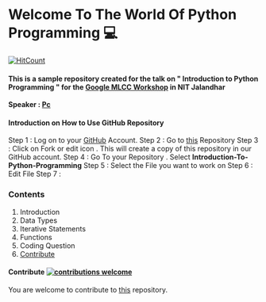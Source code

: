 # **Welcome To The World Of Python Programming** :computer:

[![HitCount](http://hits.dwyl.io/itzpc/Introduction-To-Python-Programming.svg)](https://github.com/itzpc/Introduction-To-Python-Programming)

#### This is a sample repository created for the talk on " Introduction to Python Programming " for the [Google MLCC Workshop](https://developers.google.com/machine-learning/crash-course/) in NIT Jalandhar
**Speaker : [Pc](https://www.linkedin.com/in/pcakhilnadh)**

#### Introduction on How to Use GitHub Repository

Step 1 : Log on to your [GitHub](https://github.com/login) Account.
Step 2 : Go to [this](https://github.com/itzpc/Introduction-To-Python-Programming) Repository 
Step 3 : Click on Fork or edit icon . This will create a copy of this repository in our GitHub account.
Step 4 : Go To your Repository . Select **Introduction-To-Python-Programming** 
Step 5 : Select the File you want to work on 
Step 6 : Edit File
Step 7 : 

### Contents

1. Introduction
2. Data Types
3. Iterative Statements
4. Functions
5. Coding Question
6. [Contribute](https://github.com/itzpc/Introduction-To-Python-Programming/blob/master/README.md#contribute)




#### Contribute [![contributions welcome](https://img.shields.io/badge/contributions-welcome-brightgreen.svg?style=flat)](https://github.com/itzpc/Introduction-To-Python-Programming/issues)

You are welcome to contribute to [this](https://github.com/itzpc/Introduction-To-Python-Programming/issues) repository.



